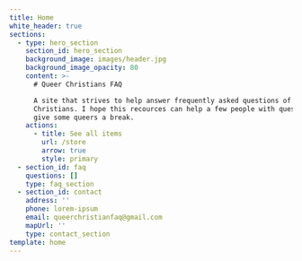 ```yaml
---
title: Home
white_header: true
sections:
  - type: hero_section
    section_id: hero_section
    background_image: images/header.jpg
    background_image_opacity: 80
    content: >-
      # Queer Christians FAQ

      A site that strives to help answer frequently asked questions of queer
      Christians. I hope this recources can help a few people with questions and
      give some queers a break.
    actions:
      - title: See all items
        url: /store
        arrow: true
        style: primary
  - section_id: faq
    questions: []
    type: faq_section
  - section_id: contact
    address: ''
    phone: lorem-ipsum
    email: queerchristianfaq@gmail.com
    mapUrl: ''
    type: contact_section
template: home
---
```

